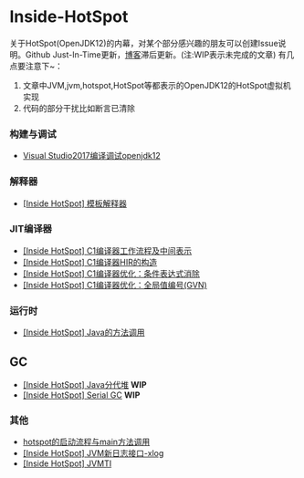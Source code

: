 # Inside-HotSpot

关于HotSpot(OpenJDK12)的内幕，对某个部分感兴趣的朋友可以创建Issue说明。Github Just-In-Time更新，[博客](https://www.cnblogs.com/kelthuzadx/)滞后更新。(注:WIP表示未完成的文章)
有几点要注意下~：

1. 文章中JVM,jvm,hotspot,HotSpot等都表示的OpenJDK12的HotSpot虚拟机实现
2. 代码的部分干扰比如断言已清除

### 构建与调试
+ [Visual Studio2017编译调试openjdk12](resource/building.md)

### 解释器
+ [[Inside HotSpot] 模板解释器](resource/template_interpreter.md)

### JIT编译器
+ [[Inside HotSpot] C1编译器工作流程及中间表示](resource/c1_compile.md)
+ [[Inside HotSpot] C1编译器HIR的构造](resource/c1_construct_hir.md)
+ [[Inside HotSpot] C1编译器优化：条件表达式消除](resource/c1opt_conditional_elimination.md)
+ [[Inside HotSpot] C1编译器优化：全局值编号(GVN)](resource/c1opt_gvn.md)

### 运行时
+ [[Inside HotSpot] Java的方法调用](resource/java_call.md)

## GC
+ [[Inside HotSpot] Java分代堆](resource/gc_heap_overview.md) **WIP**
+ [[Inside HotSpot] Serial GC](resource/gc_serialgc.md) **WIP**

### 其他
+ [hotspot的启动流程与main方法调用](resource/startup.md)
+ [[Inside HotSpot] JVM新日志接口-xlog](resource/jvm_xlog.md)
+ [[Inside HotSpot] JVMTI](resource/jvmti.md)

